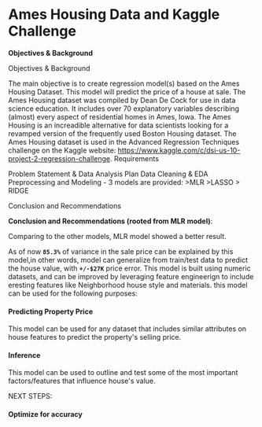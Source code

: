 
# Ames Housing Data and Kaggle Challenge


**Objectives & Background**

Objectives & Background

The main objective is to create regression model(s) based on the Ames Housing Dataset. This model will predict the price of a house at sale. The Ames Housing dataset was compiled by Dean De Cock for use in data science education. It includes over 70 explanatory variables describing (almost) every aspect of residential homes in Ames, Iowa. The Ames Housing is an increadible alternative for data scientists looking for a revamped version of the frequently used Boston Housing dataset.
The Ames Housing dataset is used in the Advanced Regression Techniques challenge on the Kaggle website: https://www.kaggle.com/c/dsi-us-10-project-2-regression-challenge. 
Requirements

Problem Statement & Data Analysis Plan
Data Cleaning & EDA
Preprocessing and Modeling - 3 models are provided: 
    >MLR 
    >LASSO 
    > RIDGE
  
Conclusion and Recommendations

**Conclusion and Recommendations (rooted from MLR model)**:

Comparing to the other models, MLR model showed a better result. 

As of now **`85.3%`** of variance in the sale price can be explained by this model,in other words, model can generalize from train/test data to predict the house value, with **`+/-$27K`** price error. This model is built using numeric datasets, and can be improved by leveraging feature engineerign to include eresting features like Neighborhood house style and materials. 
this model can be used for the following purposes:

#### Predicting Property Price
This model can be used for any dataset that includes similar attributes on house features to predict the property's selling price.

#### Inference
This model can be used to outline and test some of the most important factors/features that influence house's value.

NEXT STEPS:<br>
#### Optimize for accuracy
